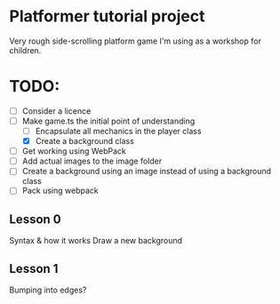 # Platformer tutorial project

Very rough side-scrolling platform game I'm using as a workshop for children.

# TODO:

- [ ] Consider a licence
- [ ] Make game.ts the initial point of understanding
  - [ ] Encapsulate all mechanics in the player class
  - [x] Create a background class
- [ ] Get working using WebPack
- [ ] Add actual images to the image folder
- [ ] Create a background using an image instead of using a background class
- [ ] Pack using webpack

## Lesson 0

Syntax & how it works
Draw a new background

## Lesson 1

Bumping into edges?
